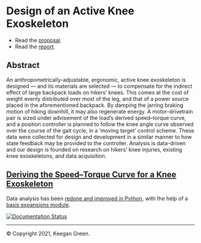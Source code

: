 # Design of an Active Knee Exoskeleton

* Read the [proposal](Project%20Proposal%20%E2%80%94%20Bionic%20Knee%20Actuator%20Device.pdf).
* Read the [report](Project%20%E2%80%94%20Design%20of%20an%20Active%20Knee%20Exoskeleton.pdf).

## Abstract

An anthropometrically-adjustable, ergonomic, active knee exoskeleton is designed — and its materials are selected — to compensate for the indirect effect of large backpack loads on hikers’ knees. This comes at the cost of weight evenly distributed over most of the leg, and that of a power source placed in the aforementioned backpack. By damping the jarring braking motion of hiking downhill, it may also regenerate energy. A motor–drivetrain pair is sized under advisement of the load’s derived speed–torque curve, and a position controller is planned to follow the knee angle curve observed over the course of the gait cycle, in a ‘moving target’ control scheme. These data were collected for design and development in a similar manner to how state feedback may be provided to the controller. Analysis is data-driven and our design is founded on research on hikers’ knee injuries, existing knee exoskeletons, and data acquisition.

## [Deriving the Speed–Torque Curve for a Knee Exoskeleton](https://mse-420-project.readthedocs.io/en/latest/)

Data analysis has been [redone and improved in Python](https://colab.research.google.com/drive/1f8C9Sspb2fGo5s0l91qBrioHCT2sDvNa?usp=sharing), with the help of a [basis expansions module](https://github.com/madrury/basis-expansions).

[![Documentation Status](https://readthedocs.org/projects/mse-420-project/badge/?version=latest&style=for-the-badge)](https://mse-420-project.readthedocs.io/en/latest/?badge=latest)

----

© Copyright 2021, Keegan Green.
